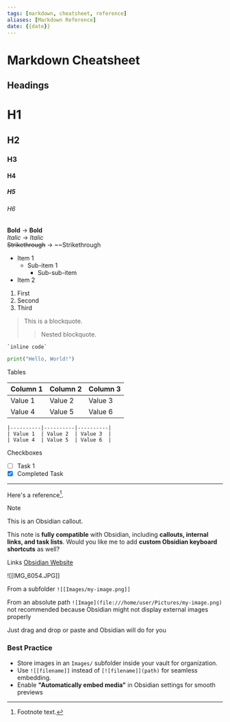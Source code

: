 ```yaml
---
tags: [markdown, cheatsheet, reference]
aliases: [Markdown Reference]
date: {{date}}
---
```


# Markdown Cheatsheet

## Headings

# H1

## H2

### H3

#### H4

##### H5

###### H6

**Bold**  →  **Bold**  
*Italic*  →  *Italic*  
~~Strikethrough~~  →  \~\~Strikethrough

- Item 1 
  - Sub-item 1 
    - Sub-sub-item
- Item 2

1. First
2. Second
3. Third

> This is a blockquote.
>
> > Nested blockquote.

`` `inline code` ``

```python
print("Hello, World!")
```

Tables

| Column 1 | Column 2 | Column 3 |
|----------|----------|----------|
| Value 1  | Value 2  | Value 3  |
| Value 4  | Value 5  | Value 6  |

```|
|----------|----------|----------|
| Value 1  | Value 2  | Value 3  |
| Value 4  | Value 5  | Value 6  |
```

Checkboxes

- [ ] Task 1
- [x] Completed Task

---

Here's a reference[^1].

[^1]: Footnote text.

> [!NOTE]
> This is an Obsidian callout.

This note is **fully compatible** with Obsidian, including **callouts, internal links, and task lists**. Would you like me to add **custom Obsidian keyboard shortcuts** as well?

Links
[Obsidian Website](https://obsidian.md)

!\[\[IMG_6054.JPG\]\]

From a subfolder
`![[Images/my-image.png]]`

From an absolute path
`![Image](file:///home/user/Pictures/my-image.png)`
not recommended because Obsidian might not display external images properly

Just drag and drop or paste and Obsidian will do for you

### **Best Practice**

- Store images in an `Images/` subfolder inside your vault for organization.
- Use `![[filename]]` instead of `[![filename]](path)` for seamless embedding.
- Enable **"Automatically embed media"** in Obsidian settings for smooth previews